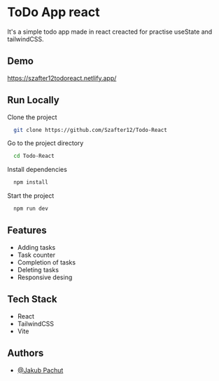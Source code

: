 
# ToDo App react

It's a simple todo app made in react creacted for practise useState and tailwindCSS. 


## Demo

https://szafter12todoreact.netlify.app/


## Run Locally

Clone the project

```bash
  git clone https://github.com/Szafter12/Todo-React
```

Go to the project directory

```bash
  cd Todo-React
```

Install dependencies

```bash
  npm install
```

Start the project

```bash
  npm run dev
```


## Features

- Adding tasks
- Task counter
- Completion of tasks
- Deleting tasks
- Responsive desing


## Tech Stack

- React 
- TailwindCSS
- Vite




## Authors

- [@Jakub Pachut](https://www.github.com/Szafter12)

